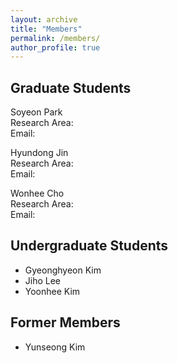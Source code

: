 ```yaml
---
layout: archive
title: "Members"
permalink: /members/
author_profile: true
---
```


## Graduate Students
Soyeon Park      
Research Area:     
Email:     

Hyundong Jin    
Research Area:   
Email:     

Wonhee Cho         
Research Area:   
Email:     

  
## Undergraduate Students  
- Gyeonghyeon Kim
- Jiho Lee
- Yoonhee Kim   
  
## Former Members   
- Yunseong Kim
